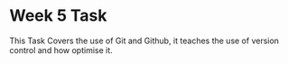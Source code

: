 # Week 5 Task

This Task Covers the use of Git and Github, it teaches the use of version control and how optimise it.

